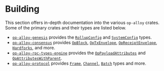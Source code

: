 # Building

This section offers in-depth documentation into the various `op-alloy` crates.
Some of the primary crates and their types are listed below.

- [`op-alloy-genesis`][op-alloy-genesis] provides the
  [`RollupConfig`][rollup-config] and [`SystemConfig`][system-config] types.
- [`op-alloy-consensus`][op-alloy-consensus] provides [`OpBlock`][op-block],
  [`OpTxEnvelope`][op-tx-envelope], [`OpReceiptEnvelope`][op-rx-envelope],
  [`Hardforks`][hardforks], and more.
- [`op-alloy-rpc-types-engine`][op-alloy-rpc-types-engine] provides the
  [`OpPayloadAttributes`][op-payload-attributes] and
  [`OpAttributesWithParent`][op-attributes-with-parent].
- [`op-alloy-protocol`][op-alloy-protocol] provides [`Frame`][frame],
  [`Channel`][channel], [`Batch`][batch] types and more.


<!-- Links -->

[rollup-config]: https://docs.rs/op-alloy-genesis/latest/op_alloy_genesis/rollup/struct.RollupConfig.html
[system-config]: https://docs.rs/op-alloy-genesis/latest/op_alloy_genesis/system/struct.SystemConfig.html

[op-block]: https://docs.rs/op-alloy-consensus/latest/op_alloy_consensus/type.OpBlock.html
[op-tx-envelope]: https://docs.rs/op-alloy-consensus/latest/op_alloy_consensus/enum.OpTxEnvelope.html
[op-rx-envelope]: https://docs.rs/op-alloy-consensus/latest/op_alloy_consensus/enum.OpReceiptEnvelope.html
[hardforks]: https://docs.rs/op-alloy-consensus/latest/op_alloy_consensus/hardforks/struct.Hardforks.html

[op-payload-attributes]: https://docs.rs/op-alloy-rpc-types-engine/latest/op_alloy_rpc_types_engine/struct.OpPayloadAttributes.html
[op-attributes-with-parent]: https://docs.rs/op-alloy-rpc-types-engine/latest/op_alloy_rpc_types_engine/struct.OpAttributesWithParent.html

[frame]: https://docs.rs/op-alloy-protocol/latest/op_alloy_protocol/struct.Frame.html
[channel]: https://docs.rs/op-alloy-protocol/latest/op_alloy_protocol/struct.Channel.html
[batch]: https://docs.rs/op-alloy-protocol/latest/op_alloy_protocol/enum.Batch.html

[op-alloy-genesis]: https://crates.io/crates/op-alloy-genesis
[op-alloy-consensus]: https://crates.io/crates/op-alloy-consensus
[op-alloy-protocol]: https://crates.io/crates/op-alloy-protocol
[op-alloy-rpc-types-engine]: https://crates.io/crates/op-alloy-rpc-types-engine

